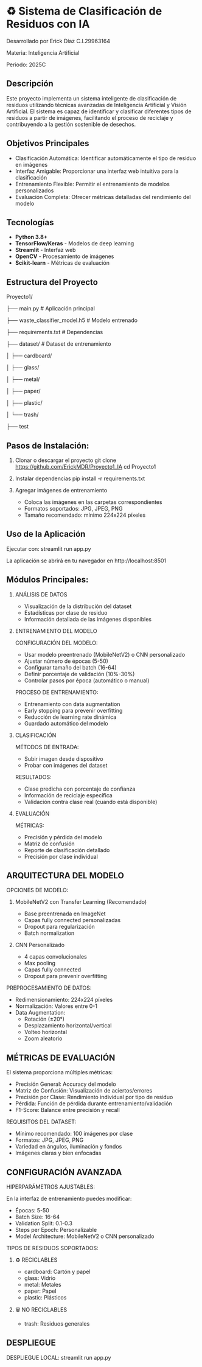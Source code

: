# ♻️ Sistema de Clasificación de Residuos con IA

Desarrollado por Erick Díaz C.I.29963164

Materia: Inteligencia Artificial

Periodo: 2025C

## Descripción
Este proyecto implementa un sistema inteligente de clasificación de residuos utilizando técnicas avanzadas de 
Inteligencia Artificial y Visión Artificial. El sistema es capaz de identificar y clasificar diferentes tipos 
de residuos a partir de imágenes, facilitando el proceso de reciclaje y contribuyendo a la gestión sostenible de desechos.

## Objetivos Principales

- Clasificación Automática: Identificar automáticamente el tipo de residuo en imágenes
- Interfaz Amigable: Proporcionar una interfaz web intuitiva para la clasificación
- Entrenamiento Flexible: Permitir el entrenamiento de modelos personalizados
- Evaluación Completa: Ofrecer métricas detalladas del rendimiento del modelo

## Tecnologías
- **Python 3.8+**
- **TensorFlow/Keras** - Modelos de deep learning
- **Streamlit** - Interfaz web
- **OpenCV** - Procesamiento de imágenes
- **Scikit-learn** - Métricas de evaluación

## Estructura del Proyecto

Proyecto1/

├── main.py # Aplicación principal

├── waste_classifier_model.h5 # Modelo entrenado

├── requirements.txt # Dependencias

├── dataset/ # Dataset de entrenamiento

│ ├── cardboard/

│ ├── glass/

│ ├── metal/

│ ├── paper/

│ ├── plastic/

│ └── trash/

├── test

## Pasos de Instalación:

1. Clonar o descargar el proyecto
   git clone https://github.com/ErickMDR/Proyecto1_IA
   cd Proyecto1

2. Instalar dependencias
   pip install -r requirements.txt

3. Agregar imágenes de entrenamiento
   - Coloca las imágenes en las carpetas correspondientes
   - Formatos soportados: JPG, JPEG, PNG
   - Tamaño recomendado: mínimo 224x224 píxeles

## Uso de la Aplicación

Ejecutar con:
streamlit run app.py

La aplicación se abrirá en tu navegador en http://localhost:8501

## Módulos Principales:

1. ANÁLISIS DE DATOS
   - Visualización de la distribución del dataset
   - Estadísticas por clase de residuo
   - Información detallada de las imágenes disponibles

2. ENTRENAMIENTO DEL MODELO

   CONFIGURACIÓN DEL MODELO:
   - Usar modelo preentrenado (MobileNetV2) o CNN personalizado
   - Ajustar número de épocas (5-50)
   - Configurar tamaño del batch (16-64)
   - Definir porcentaje de validación (10%-30%)
   - Controlar pasos por época (automático o manual)

   PROCESO DE ENTRENAMIENTO:
   - Entrenamiento con data augmentation
   - Early stopping para prevenir overfitting
   - Reducción de learning rate dinámica
   - Guardado automático del modelo

4. CLASIFICACIÓN
   
   MÉTODOS DE ENTRADA:
   - Subir imagen desde dispositivo
   - Probar con imágenes del dataset

   RESULTADOS:
   - Clase predicha con porcentaje de confianza
   - Información de reciclaje específica
   - Validación contra clase real (cuando está disponible)

6. EVALUACIÓN
   
   MÉTRICAS:
   - Precisión y pérdida del modelo
   - Matriz de confusión
   - Reporte de clasificación detallado
   - Precisión por clase individual

## ARQUITECTURA DEL MODELO

OPCIONES DE MODELO:

1. MobileNetV2 con Transfer Learning (Recomendado)
   - Base preentrenada en ImageNet
   - Capas fully connected personalizadas
   - Dropout para regularización
   - Batch normalization

2. CNN Personalizado
   - 4 capas convolucionales
   - Max pooling
   - Capas fully connected
   - Dropout para prevenir overfitting

PREPROCESAMIENTO DE DATOS:
- Redimensionamiento: 224x224 píxeles
- Normalización: Valores entre 0-1
- Data Augmentation:
  - Rotación (±20°)
  - Desplazamiento horizontal/vertical
  - Volteo horizontal
  - Zoom aleatorio

## MÉTRICAS DE EVALUACIÓN

El sistema proporciona múltiples métricas:
- Precisión General: Accuracy del modelo
- Matriz de Confusión: Visualización de aciertos/errores
- Precisión por Clase: Rendimiento individual por tipo de residuo
- Pérdida: Función de pérdida durante entrenamiento/validación
- F1-Score: Balance entre precisión y recall

REQUISITOS DEL DATASET:
- Mínimo recomendado: 100 imágenes por clase
- Formatos: JPG, JPEG, PNG
- Variedad en ángulos, iluminación y fondos
- Imágenes claras y bien enfocadas

## CONFIGURACIÓN AVANZADA

HIPERPARÁMETROS AJUSTABLES:

En la interfaz de entrenamiento puedes modificar:
- Épocas: 5-50
- Batch Size: 16-64
- Validation Split: 0.1-0.3
- Steps per Epoch: Personalizable
- Model Architecture: MobileNetV2 o CNN personalizado

TIPOS DE RESIDUOS SOPORTADOS:

1. ♻️ RECICLABLES
   - cardboard: Cartón y papel
   - glass: Vidrio
   - metal: Metales
   - paper: Papel
   - plastic: Plásticos

2. 🗑️ NO RECICLABLES
   - trash: Residuos generales

## DESPLIEGUE

DESPLIEGUE LOCAL:
streamlit run app.py
